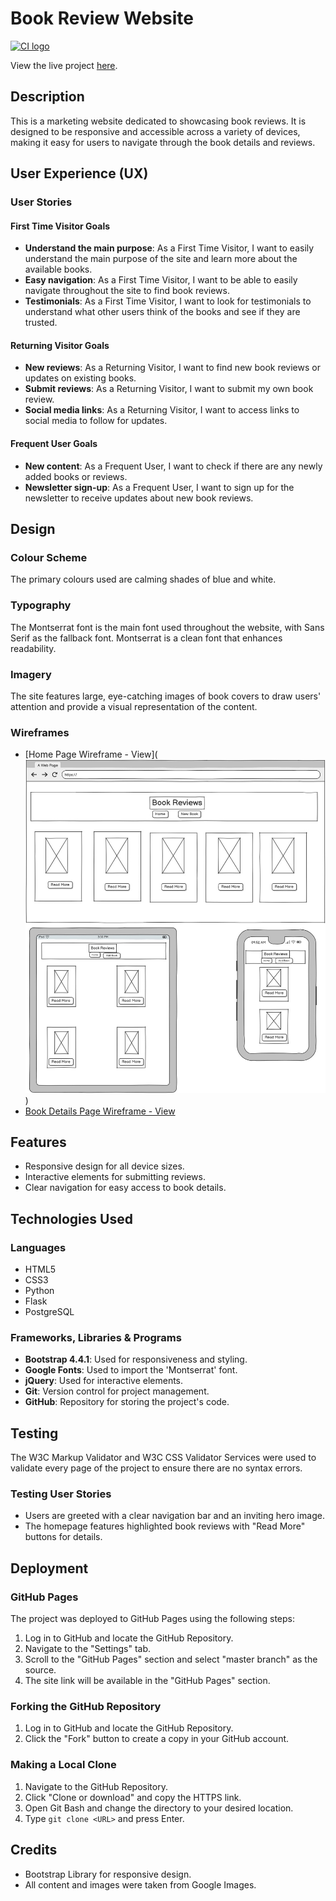# Book Review Website

[![CI logo](https://codeinstitute.s3.amazonaws.com/fullstack/ci_logo_small.png)](https://codeinstitute.net)

View the live project [here](insert-live-link-here).

## Description

This is a marketing website dedicated to showcasing book reviews. It is designed to be responsive and accessible across a variety of devices, making it easy for users to navigate through the book details and reviews.

## User Experience (UX)

### User Stories

#### First Time Visitor Goals
- **Understand the main purpose**: As a First Time Visitor, I want to easily understand the main purpose of the site and learn more about the available books.
- **Easy navigation**: As a First Time Visitor, I want to be able to easily navigate throughout the site to find book reviews.
- **Testimonials**: As a First Time Visitor, I want to look for testimonials to understand what other users think of the books and see if they are trusted.

#### Returning Visitor Goals
- **New reviews**: As a Returning Visitor, I want to find new book reviews or updates on existing books.
- **Submit reviews**: As a Returning Visitor, I want to submit my own book review.
- **Social media links**: As a Returning Visitor, I want to access links to social media to follow for updates.

#### Frequent User Goals
- **New content**: As a Frequent User, I want to check if there are any newly added books or reviews.
- **Newsletter sign-up**: As a Frequent User, I want to sign up for the newsletter to receive updates about new book reviews.

## Design

### Colour Scheme
The primary colours used are calming shades of blue and white.

### Typography
The Montserrat font is the main font used throughout the website, with Sans Serif as the fallback font. Montserrat is a clean font that enhances readability.

### Imagery
The site features large, eye-catching images of book covers to draw users' attention and provide a visual representation of the content.

### Wireframes
- [Home Page Wireframe - View](![alt text](image.png))
- [Book Details Page Wireframe - View](https://share.balsamiq.com/c/n5Ea4NWvQV1aSoG9sL8Npp.jpg)

## Features
- Responsive design for all device sizes.
- Interactive elements for submitting reviews.
- Clear navigation for easy access to book details.

## Technologies Used

### Languages
- HTML5
- CSS3
- Python
- Flask
- PostgreSQL

### Frameworks, Libraries & Programs
- **Bootstrap 4.4.1**: Used for responsiveness and styling.
- **Google Fonts**: Used to import the 'Montserrat' font.
- **jQuery**: Used for interactive elements.
- **Git**: Version control for project management.
- **GitHub**: Repository for storing the project's code.

## Testing
The W3C Markup Validator and W3C CSS Validator Services were used to validate every page of the project to ensure there are no syntax errors.

### Testing User Stories
- Users are greeted with a clear navigation bar and an inviting hero image.
- The homepage features highlighted book reviews with "Read More" buttons for details.

## Deployment

### GitHub Pages
The project was deployed to GitHub Pages using the following steps:
1. Log in to GitHub and locate the GitHub Repository.
2. Navigate to the "Settings" tab.
3. Scroll to the "GitHub Pages" section and select "master branch" as the source.
4. The site link will be available in the "GitHub Pages" section.

### Forking the GitHub Repository
1. Log in to GitHub and locate the GitHub Repository.
2. Click the "Fork" button to create a copy in your GitHub account.

### Making a Local Clone
1. Navigate to the GitHub Repository.
2. Click "Clone or download" and copy the HTTPS link.
3. Open Git Bash and change the directory to your desired location.
4. Type `git clone <URL>` and press Enter.

## Credits
- Bootstrap Library for responsive design.
- All content and images were taken from Google Images.


